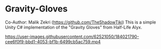 # Gravity-Gloves
Co-Author: Malik Zekri (https://github.com/TheShadowTiki)
This is a simple Unity C# implementation of the "Gravity Gloves" from Half-Life Alyx.



https://user-images.githubusercontent.com/62521050/184021790-cee6f0f9-bbd1-4053-bf1b-6499cb5ac759.mp4

